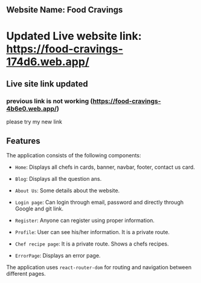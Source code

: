 ## Website Name: Food Cravings


# Updated Live website link: https://food-cravings-174d6.web.app/
## Live site link updated

### previous link is not working (https://food-cravings-4b6e0.web.app/)
please try my new link

## Features

The application consists of the following components:

- `Home`: Displays all chefs in cards, banner, navbar, footer, contact us card.

- `Blog`: Displays all the question ans.

- `About Us`: Some details about the website.

- `Login page`: Can login through email, password and directly through Google and git link.

- `Register`: Anyone can register using proper information.

- `Profile`: User can see his/her information. It is a private route.

- `Chef recipe page`: It is a private route. Shows a chefs recipes.

- `ErrorPage`: Displays an error page.

The application uses `react-router-dom` for routing and navigation between different pages.
